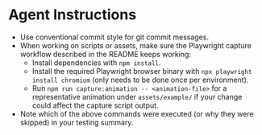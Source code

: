 # Agent Instructions

- Use conventional commit style for git commit messages.
- When working on scripts or assets, make sure the Playwright capture workflow described in the README keeps working:
  - Install dependencies with `npm install`.
  - Install the required Playwright browser binary with `npx playwright install chromium` (only needs to be done once per environment).
  - Run `npm run capture:animation -- <animation-file>` for a representative animation under `assets/example/` if your change could affect the capture script output.
- Note which of the above commands were executed (or why they were skipped) in your testing summary.
